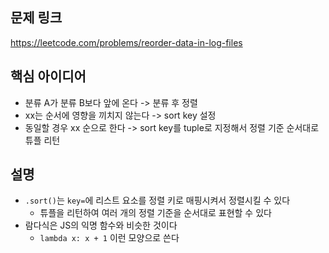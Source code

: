 ## 문제 링크
https://leetcode.com/problems/reorder-data-in-log-files

## 핵심 아이디어
- 분류 A가 분류 B보다 앞에 온다 -> 분류 후 정렬
- xx는 순서에 영향을 끼치지 않는다 -> sort key 설정
- 동일할 경우 xx 순으로 한다 -> sort key를 tuple로 지정해서 정렬 기준 순서대로 튜플 리턴

## 설명
- `.sort()`는 `key=`에 리스트 요소를 정렬 키로 매핑시켜서 정렬시킬 수 있다
  - 튜플을 리턴하여 여러 개의 정렬 기준을 순서대로 표현할 수 있다
- 람다식은 JS의 익명 함수와 비슷한 것이다
  - `lambda x: x + 1` 이런 모양으로 쓴다